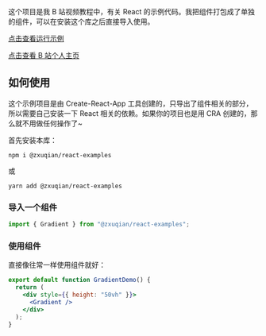 这个项目是我 B 站视频教程中，有关 React 的示例代码。我把组件打包成了单独的组件，可以在安装这个库之后直接导入使用。

[点击查看运行示例](http://localhost:3000/docs/react-examples/01-react-props-buttons/index)

[点击查看 B 站个人主页](https://space.bilibili.com/302954484)

## 如何使用

这个示例项目是由 Create-React-App 工具创建的，只导出了组件相关的部分，所以需要自己安装一下 React 相关的依赖。如果你的项目也是用 CRA 创建的，那么就不用做任何操作了~

首先安装本库：

```shell
npm i @zxuqian/react-examples
```

或

```shell
yarn add @zxuqian/react-examples
```

### 导入一个组件

```javascript
import { Gradient } from "@zxuqian/react-examples";
```

### 使用组件

直接像往常一样使用组件就好：

```jsx
export default function GradientDemo() {
  return (
    <div style={{ height: "50vh" }}>
      <Gradient />
    </div>
  );
}
```
